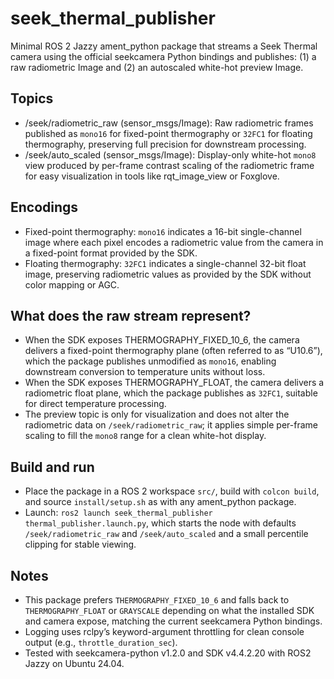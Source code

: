 # seek_thermal_publisher

Minimal ROS 2 Jazzy ament_python package that streams a Seek Thermal camera using the official seekcamera Python bindings and publishes: (1) a raw radiometric Image and (2) an autoscaled white-hot preview Image.

## Topics

- /seek/radiometric_raw (sensor_msgs/Image): Raw radiometric frames published as `mono16` for fixed-point thermography or `32FC1` for floating thermography, preserving full precision for downstream processing.
- /seek/auto_scaled (sensor_msgs/Image): Display-only white-hot `mono8` view produced by per-frame contrast scaling of the radiometric frame for easy visualization in tools like rqt_image_view or Foxglove.

## Encodings

- Fixed-point thermography: `mono16` indicates a 16-bit single-channel image where each pixel encodes a radiometric value from the camera in a fixed-point format provided by the SDK.
- Floating thermography: `32FC1` indicates a single-channel 32-bit float image, preserving radiometric values as provided by the SDK without color mapping or AGC.

## What does the raw stream represent?

- When the SDK exposes THERMOGRAPHY_FIXED_10_6, the camera delivers a fixed-point thermography plane (often referred to as “U10.6”), which the package publishes unmodified as `mono16`, enabling downstream conversion to temperature units without loss.
- When the SDK exposes THERMOGRAPHY_FLOAT, the camera delivers a radiometric float plane, which the package publishes as `32FC1`, suitable for direct temperature processing.
- The preview topic is only for visualization and does not alter the radiometric data on `/seek/radiometric_raw`; it applies simple per-frame scaling to fill the `mono8` range for a clean white-hot display.

## Build and run

- Place the package in a ROS 2 workspace `src/`, build with `colcon build`, and source `install/setup.sh` as with any ament_python package.
- Launch: `ros2 launch seek_thermal_publisher thermal_publisher.launch.py`, which starts the node with defaults `/seek/radiometric_raw` and `/seek/auto_scaled` and a small percentile clipping for stable viewing.

## Notes

- This package prefers `THERMOGRAPHY_FIXED_10_6` and falls back to `THERMOGRAPHY_FLOAT` or `GRAYSCALE` depending on what the installed SDK and camera expose, matching the current seekcamera Python bindings.
- Logging uses rclpy’s keyword-argument throttling for clean console output (e.g., `throttle_duration_sec`).
- Tested with seekcamera-python v1.2.0 and SDK v4.4.2.20 with ROS2 Jazzy on Ubuntu 24.04.
